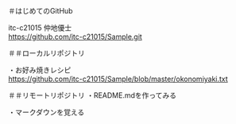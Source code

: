 ＃はじめてのGitHub

itc-c21015 仲地優士  
https://github.com/itc-c21015/Sample.git

＃＃ローカルリポジトリ

・お好み焼きレシピ  
https://github.com/itc-c21015/Sample/blob/master/okonomiyaki.txt

＃＃リモートリポジトリ
・README.mdを作ってみる

・マークダウンを覚える



